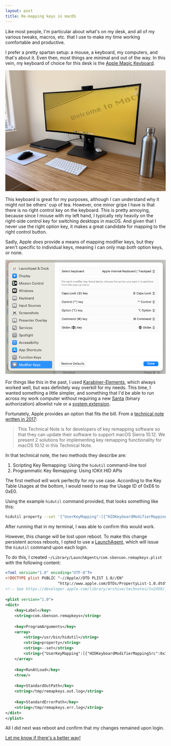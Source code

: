 ```yaml
---
layout: post
title: Re-mapping keys in macOS
---
```


Like most people, I'm particular about what's on my desk, and all of my various tweaks, macros, etc. that I use to make my time working comfortable and productive.

I prefer a pretty spartan setup: a mouse, a keyboard, my computers, and that's about it. Even then, most things are minimal and out of the way. In this vein, my keyboard of choice for this desk is the [Apple Magic Keyboard](https://www.apple.com/shop/product/MXCL3LL/A/magic-keyboard-usb-c-us-english).

![Photo of desktop](/assets/posts/2025-4-18-remapping-keys/desktop.jpeg)

This keyboard is great for my purposes, although I can understand why it might not be others' cup of tea. However, one minor gripe I have is that there is no right control key on the keyboard. This is pretty annoying, because since I mouse with my left hand, I typically rely heavily on the right-side control key for switching desktops in macOS. And given that I never use the right option key, it makes a great candidate for mapping to the right control button.

Sadly, Apple *does* provide a means of mapping modifier keys, but they aren't specific to individual keys, meaning I can only map *both* option keys, or none.

![Keyboard remapping preferences](/assets/posts/2025-4-18-remapping-keys/keyboard_remapping.png)

For things like this in the past, I used [Karabiner-Elements](https://karabiner-elements.pqrs.org/), which always worked well, but was definitely way overkill for my needs. This time, I wanted something a little simpler, and something that I'd be able to run across my work computer without requiring a new [Santa](https://github.com/northpolesec/santa) (binary authorization) allowlist rule or a [system extension](https://karabiner-elements.pqrs.org/docs/getting-started/installation/#allow-system-software-which-provides-virtual-devices-for-karabiner-elements).

Fortunately, Apple provides an option that fits the bill. From a [technical note written in 2017](https://developer.apple.com/library/archive/technotes/tn2450/_index.html):
> This Technical Note is for developers of key remapping software so that they can update their software to support macOS Sierra 10.12. We present 2 solutions for implementing key remapping functionality for macOS 10.12 in this Technical Note.


In that technical note, the two methods they describe are:

1. Scripting Key Remapping: Using the `hidutil` command-line tool
2. Programmatic Key Remapping: Using IOKit HID APIs 

The first method will work perfectly for my use case. According to the Key Table Usages at the bottom, I would need to map the Usage ID of 0xE6 to 0xE0.

Using the example `hidutil` command provided, that looks something like this:

```bash
hidutil property --set '{"UserKeyMapping":[{"HIDKeyboardModifierMappingSrc":0x7000000E6,"HIDKeyboardModifierMappingDst":0x7000000E0}]}'
```

After running that in my terminal, I was able to confirm this would work.

However, this change will be lost upon reboot. To make this change persistent across reboots, I opted to use a [LaunchAgent](https://developer.apple.com/library/archive/documentation/MacOSX/Conceptual/BPSystemStartup/Chapters/CreatingLaunchdJobs.html), which will issue the `hidutil` command upon each login.

To do this, I created `~/Library/LaunchAgents/com.sbenson.remapkeys.plist` with the following content:
```xml
<?xml version="1.0" encoding="UTF-8"?>
<!DOCTYPE plist PUBLIC "-//Apple//DTD PLIST 1.0//EN"
                       "http://www.apple.com/DTDs/PropertyList-1.0.dtd">
<!-- See https://developer.apple.com/library/archive/technotes/tn2450/_index.html for more on HID key remapping -->

<plist version="1.0">
<dict>
    <key>Label</key>
    <string>com.sbenson.remapkeys</string>

    <key>ProgramArguments</key>
    <array>
        <string>/usr/bin/hidutil</string>
        <string>property</string>
        <string>--set</string>
        <string>{"UserKeyMapping":[{"HIDKeyboardModifierMappingSrc":0x7000000E6,"HIDKeyboardModifierMappingDst":0x7000000E0}]}</string>
    </array>

    <key>RunAtLoad</key>
    <true/>

    <key>StandardOutPath</key>
    <string>/tmp/remapkeys.out.log</string>

    <key>StandardErrorPath</key>
    <string>/tmp/remapkeys.err.log</string>
</dict>
</plist>
```

All I did next was reboot and confirm that my changes remained upon login.

[Let me know if there's a better way!](mailto:sbenson@hey.com)
